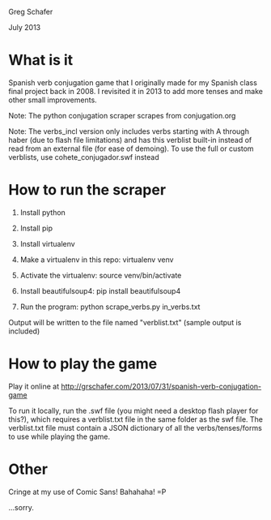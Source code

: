 Greg Schafer

July 2013

What is it
==========

Spanish verb conjugation game that I originally made for my Spanish class final
project back in 2008. I revisited it in 2013 to add more tenses and make other
small improvements.

Note: The python conjugation scraper scrapes from conjugation.org

Note: The verbs_incl version only includes verbs starting with A through haber
(due to flash file limitations) and has this verblist built-in instead of read
from an external file (for ease of demoing). To use the full or custom
verblists, use cohete_conjugador.swf instead


How to run the scraper
======================

1. Install python

2. Install pip

3. Install virtualenv

4. Make a virtualenv in this repo: virtualenv venv

5. Activate the virtualenv: source venv/bin/activate

6. Install beautifulsoup4: pip install beautifulsoup4

7. Run the program: python scrape_verbs.py in_verbs.txt

Output will be written to the file named "verblist.txt" (sample output is
included)


How to play the game
====================

Play it online at http://grschafer.com/2013/07/31/spanish-verb-conjugation-game

To run it locally, run the .swf file (you might need a desktop flash player for
this?), which requires a verblist.txt file in the same folder as the swf file.
The verblist.txt file must contain a JSON dictionary of all the
verbs/tenses/forms to use while playing the game.


Other
=====

Cringe at my use of Comic Sans! Bahahaha! =P

...sorry.
